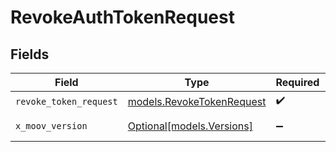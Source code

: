 # RevokeAuthTokenRequest


## Fields

| Field                                                        | Type                                                         | Required                                                     | Description                                                  |
| ------------------------------------------------------------ | ------------------------------------------------------------ | ------------------------------------------------------------ | ------------------------------------------------------------ |
| `revoke_token_request`                                       | [models.RevokeTokenRequest](../models/revoketokenrequest.md) | :heavy_check_mark:                                           | N/A                                                          |
| `x_moov_version`                                             | [Optional[models.Versions]](../models/versions.md)           | :heavy_minus_sign:                                           | Specify an API version.                                      |